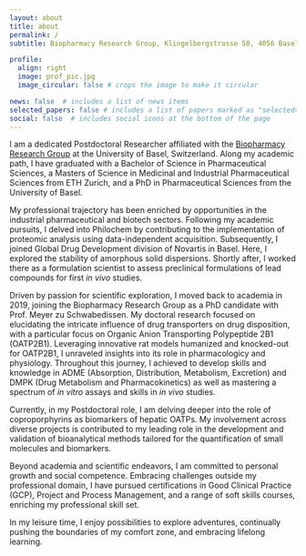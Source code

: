 ```yaml
---
layout: about
title: about
permalink: /
subtitle: Biopharmacy Research Group, Klingelbergstrasse 50, 4056 Basel, Switzerland.

profile:
  align: right
  image: prof_pic.jpg
  image_circular: false # crops the image to make it circular

news: false  # includes a list of news items
selected_papers: false # includes a list of papers marked as "selected={true}"
social: false  # includes social icons at the bottom of the page
---
```


I am a dedicated Postdoctoral Researcher affiliated with the <a href='https://pharma.unibas.ch/en/research/research-groups/biopharmacy/'>Biopharmacy Research Group</a> at the University of Basel, Switzerland. Along my academic path, I have graduated with a Bachelor of Science in Pharmaceutical Sciences, a Masters of Science in Medicinal and Industrial Pharmaceutical Sciences from ETH Zurich, and a PhD in Pharmaceutical Sciences from the University of Basel.
<br>

My professional trajectory has been enriched by opportunities in the industrial pharmaceutical and biotech sectors. Following my academic pursuits, I delved into Philochem by contributing to the implementation of proteomic analysis using data-independent acquisition. Subsequently, I joined Global Drug Development division of Novartis in Basel. Here, I explored the stability of amorphous solid dispersions. Shortly after, I worked there as a formulation scientist to assess preclinical formulations of lead compounds for first <em>in vivo</em> studies.
<br>

Driven by passion for scientific exploration, I moved back to academia in 2019, joining the Biopharmacy Research Group as a PhD candidate with Prof. Meyer zu Schwabedissen. My doctoral research focused on elucidating the intricate influence of drug transporters on drug disposition, with a particular focus on Organic Anion Transporting Polypeptide 2B1 (OATP2B1). Leveraging innovative rat models humanized and knocked-out for OATP2B1, I unraveled insights into its role in pharmacologicy and physiology. Throughout this journey, I achieved to develop skills and knowledge in ADME (Absorption, Distribution, Metabolism, Excretion) and DMPK (Drug Metabolism and Pharmacokinetics) as well as mastering a spectrum of <em>in vitro</em> assays and skills in <em>in vivo</em> studies.
<br>

Currently, in my Postdoctoral role, I am delving deeper into the role of coproporphyrins as biomarkers of hepatic OATPs. My involvement across diverse projects is contributed to my leading role in the development and validation of bioanalytical methods tailored for the quantification of small molecules and biomarkers.
<br>

Beyond academia and scientific endeavors, I am committed to personal growth and social competence. Embracing challenges outside my professional domain, I have pursued certifications in Good Clinical Practice (GCP), Project and Process Management, and a range of soft skills courses, enriching my professional skill set.
<br>

In my leisure time, I enjoy possibilities to explore adventures, continually pushing the boundaries of my comfort zone, and embracing lifelong learning.